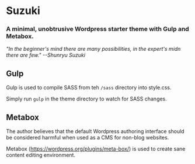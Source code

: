 # Suzuki
### A minimal, unobtrusive Wordpress starter theme with Gulp and Metabox.

*"In the beginner's mind there are many possibilities, in the expert's midn there are few."*
*--Shunryu Suzuki*

## Gulp
Gulp is used to compile SASS from teh `/sass` directory into style.css.

Simply run `gulp` in the theme directory to watch for SASS changes.


## Metabox
The author believes that the default Wordpress authoring interface should be considered harmful when used as a CMS for non-blog websites.

Metabox (https://wordpress.org/plugins/meta-box/) is used to create sane content editing environment.